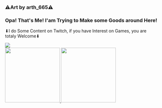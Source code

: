 ### ⚠Art by arth_665⚠
### Opa! That's Me! I'am Trying to Make some Goods around Here!
⬇I do Some Content on Twitch, if you have Interest on Games, you are totaly Welcome⬇
<div>
<a href="https://www.twitch.tv/FoxyNewGames" target="_blank"><img src="https://img.shields.io/badge/Twitch-9146FF?style=for-the-badge&logo=twitch&logoColor=white" target="_blank"></a>

<div>
<a href="https://github.com/FoxyNewGames">
<img height="180em" src="https://github-readme-stats.vercel.app/api/top-langs/?username=FoxyNewGames&layout=compact&langs_count=7&theme=dracula"/>
<img height="180em" src="https://github-readme-stats.vercel.app/api?username=FoxyNewGames&show_icons=true&theme=dracula&include_all_commits=true&count_private=true"/>
</div>
<!--
FoxyNewGames/FoxyNewGames** is a ✨ _special_ ✨ repository because its `README.md` (this file) appears on your GitHub profile.
Here are some ideas to get you started:

- 🔭 I’m currently working on ...
- 🌱 I’m currently learning ...
- 👯 I’m looking to collaborate on ...
- 🤔 I’m looking for help with ...
- 💬 Ask me about ...
- 📫 How to reach me: ...
- 😄 Pronouns: ...
- ⚡ Fun fact: ...
-->
